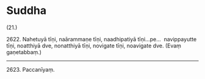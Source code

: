 # Suddha

(21.)

2622\. Nahetuyā tīṇi, naārammaṇe tīṇi, naadhipatiyā tīṇi…pe…  navippayutte tīṇi, noatthiyā dve, nonatthiyā tīṇi, novigate tīṇi, noavigate dve. (Evaṃ gaṇetabbaṃ.)

---

2623\. Paccanīyaṃ.
